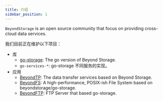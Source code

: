 ```yaml
---
title: 介绍
sidebar_position: 1
---
```


`BeyondStorage` is an open source community that focus on providing cross-cloud data services.

我们目前正在维护以下项目：

- 库
  - [go-storage](https://github.com/beyondstorage/go-storage): The go version of Beyond Storage.
  - `go-services-*`: go-storage 不同服务的实现。
- 应用
  - [BeyondTP](https://github.com/beyondstorage/beyond-tp/): The data transfer services based on Beyond Storage.
  - [BeyondFS](https://github.com/beyondstorage/beyond-fs/): A high-performance, POSIX-ish File System based on beyondstorage/go-storage.
  - [BeyondFTP](https://github.com/beyondstorage/beyond-ftp/): FTP Server that based go-storage.
